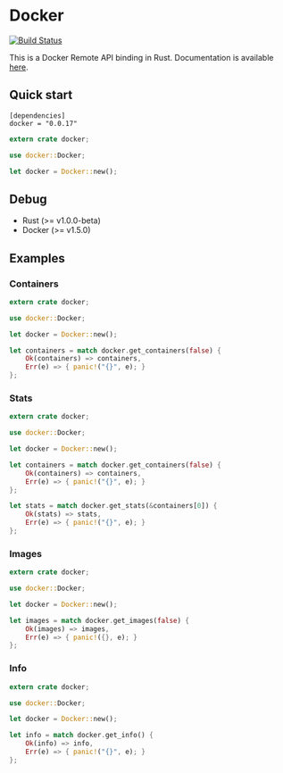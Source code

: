 # Docker

[![Build Status](https://travis-ci.org/ghmlee/rust-docker.svg)](https://travis-ci.org/ghmlee/rust-docker)

This is a Docker Remote API binding in Rust. Documentation is available [here](https://ghmlee.github.io/rust-docker/doc/docker).

## Quick start

```
[dependencies]
docker = "0.0.17"
```

```rust
extern crate docker;

use docker::Docker;

let docker = Docker::new();
```

## Debug
* Rust (>= v1.0.0-beta)
* Docker (>= v1.5.0)

## Examples

### Containers

```rust
extern crate docker;

use docker::Docker;

let docker = Docker::new();

let containers = match docker.get_containers(false) {
    Ok(containers) => containers,
    Err(e) => { panic!("{}", e); }
};
```

### Stats

```rust
extern crate docker;

use docker::Docker;

let docker = Docker::new();

let containers = match docker.get_containers(false) {
    Ok(containers) => containers,
    Err(e) => { panic!("{}", e); }
};

let stats = match docker.get_stats(&containers[0]) {
    Ok(stats) => stats,
    Err(e) => { panic!("{}", e); }
};
```

### Images

```rust
extern crate docker;

use docker::Docker;

let docker = Docker::new();

let images = match docker.get_images(false) {
    Ok(images) => images,
    Err(e) => { panic!({}, e); }
};

```

### Info

```rust
extern crate docker;

use docker::Docker;

let docker = Docker::new();

let info = match docker.get_info() {
    Ok(info) => info,
    Err(e) => { panic!("{}", e); }
};
```